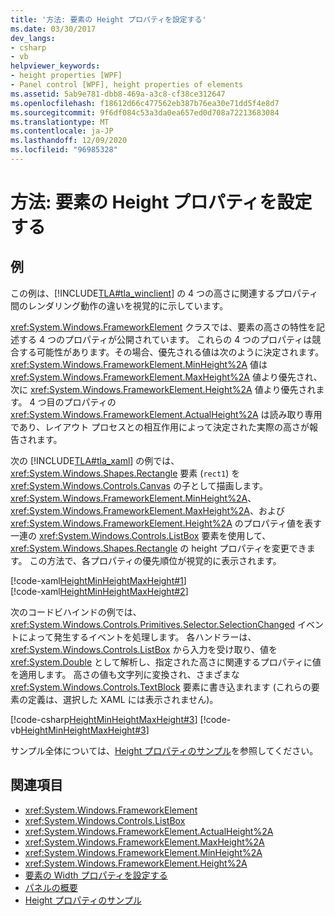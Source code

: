 ```yaml
---
title: '方法: 要素の Height プロパティを設定する'
ms.date: 03/30/2017
dev_langs:
- csharp
- vb
helpviewer_keywords:
- height properties [WPF]
- Panel control [WPF], height properties of elements
ms.assetid: 5ab9e781-dbb8-469a-a3c8-cf38ce312647
ms.openlocfilehash: f18612d66c477562eb387b76ea30e71dd5f4e8d7
ms.sourcegitcommit: 9f6df084c53a3da0ea657ed0d708a72213683084
ms.translationtype: MT
ms.contentlocale: ja-JP
ms.lasthandoff: 12/09/2020
ms.locfileid: "96985328"
---
```

# <a name="how-to-set-the-height-properties-of-an-element"></a>方法: 要素の Height プロパティを設定する
## <a name="example"></a>例  
 この例は、[!INCLUDE[TLA#tla_winclient](../../../includes/tlasharptla-winclient-md.md)] の 4 つの高さに関連するプロパティ間のレンダリング動作の違いを視覚的に示しています。  
  
 <xref:System.Windows.FrameworkElement> クラスでは、要素の高さの特性を記述する 4 つのプロパティが公開されています。 これらの 4 つのプロパティは競合する可能性があります。その場合、優先される値は次のように決定されます。<xref:System.Windows.FrameworkElement.MinHeight%2A> 値は <xref:System.Windows.FrameworkElement.MaxHeight%2A> 値より優先され、次に <xref:System.Windows.FrameworkElement.Height%2A> 値より優先されます。 4 つ目のプロパティの <xref:System.Windows.FrameworkElement.ActualHeight%2A> は読み取り専用であり、レイアウト プロセスとの相互作用によって決定された実際の高さが報告されます。  
  
 次の [!INCLUDE[TLA#tla_xaml](../../../includes/tlasharptla-xaml-md.md)] の例では、<xref:System.Windows.Shapes.Rectangle> 要素 (`rect1`) を <xref:System.Windows.Controls.Canvas> の子として描画します。 <xref:System.Windows.FrameworkElement.MinHeight%2A>、<xref:System.Windows.FrameworkElement.MaxHeight%2A>、および <xref:System.Windows.FrameworkElement.Height%2A> のプロパティ値を表す一連の <xref:System.Windows.Controls.ListBox> 要素を使用して、<xref:System.Windows.Shapes.Rectangle> の height プロパティを変更できます。 この方法で、各プロパティの優先順位が視覚的に表示されます。  
  
 [!code-xaml[HeightMinHeightMaxHeight#1](~/samples/snippets/csharp/VS_Snippets_Wpf/HeightMinHeightMaxHeight/CSharp/Window1.xaml#1)]  
[!code-xaml[HeightMinHeightMaxHeight#2](~/samples/snippets/csharp/VS_Snippets_Wpf/HeightMinHeightMaxHeight/CSharp/Window1.xaml#2)]  
  
 次のコードビハインドの例では、<xref:System.Windows.Controls.Primitives.Selector.SelectionChanged> イベントによって発生するイベントを処理します。 各ハンドラーは、<xref:System.Windows.Controls.ListBox> から入力を受け取り、値を <xref:System.Double> として解析し、指定された高さに関連するプロパティに値を適用します。 高さの値も文字列に変換され、さまざまな <xref:System.Windows.Controls.TextBlock> 要素に書き込まれます (これらの要素の定義は、選択した XAML には表示されません)。  
  
 [!code-csharp[HeightMinHeightMaxHeight#3](~/samples/snippets/csharp/VS_Snippets_Wpf/HeightMinHeightMaxHeight/CSharp/Window1.xaml.cs#3)]
 [!code-vb[HeightMinHeightMaxHeight#3](~/samples/snippets/visualbasic/VS_Snippets_Wpf/HeightMinHeightMaxHeight/VisualBasic/Window1.xaml.vb#3)]  
  
 サンプル全体については、[Height プロパティのサンプル](https://github.com/microsoft/WPF-Samples/tree/master/Elements/HeightProperties)を参照してください。  
  
## <a name="see-also"></a>関連項目

- <xref:System.Windows.FrameworkElement>
- <xref:System.Windows.Controls.ListBox>
- <xref:System.Windows.FrameworkElement.ActualHeight%2A>
- <xref:System.Windows.FrameworkElement.MaxHeight%2A>
- <xref:System.Windows.FrameworkElement.MinHeight%2A>
- <xref:System.Windows.FrameworkElement.Height%2A>
- [要素の Width プロパティを設定する](how-to-set-the-width-properties-of-an-element.md)
- [パネルの概要](panels-overview.md)
- [Height プロパティのサンプル](https://github.com/microsoft/WPF-Samples/tree/master/Elements/HeightProperties)
